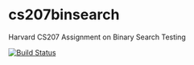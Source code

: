 # cs207binsearch
Harvard CS207 Assignment on Binary Search Testing

[![Build Status](https://travis-ci.org/chinhuic/cs207binsearch.svg?branch=master)](https://travis-ci.org/chinhuic/cs207binsearch)
